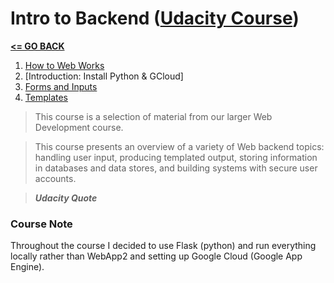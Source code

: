 # Intro to Backend ([Udacity Course](https://www.udacity.com/course/intro-to-backend--ud171))

[__<= GO BACK__](../README.md)

1. [How to Web Works](how_the_web_works/README.md)
2. [Introduction: Install Python & GCloud]
3. [Forms and Inputs](forms_and_inputs/README.md)
4. [Templates](templates/README.md)

> This course is a selection of material from our larger Web Development course.

> This course presents an overview of a variety of Web backend topics: handling user input, producing templated output, storing information in databases and data stores, and building systems with secure user accounts.

> *__Udacity Quote__*

### Course Note

Throughout the course I decided to use Flask (python) and run everything locally rather than WebApp2 and setting up Google Cloud (Google App Engine).
